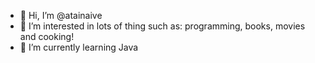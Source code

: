 - 👋 Hi, I’m @atainaive
- 👀 I’m interested in lots of thing such as: programming, books, movies and cooking!
- 🌱 I’m currently learning Java 


